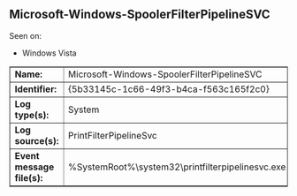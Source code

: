 ## Microsoft-Windows-SpoolerFilterPipelineSVC

Seen on:
* Windows Vista

<table border="1" class="docutils">
  <tbody>
    <tr>
      <td><b>Name:</b></td>
      <td>Microsoft-Windows-SpoolerFilterPipelineSVC</td>
    </tr>
    <tr>
      <td><b>Identifier:</b></td>
      <td>{5b33145c-1c66-49f3-b4ca-f563c165f2c0}</td>
    </tr>
    <tr>
      <td><b>Log type(s):</b></td>
      <td>System</td>
    </tr>
    <tr>
      <td><b>Log source(s):</b></td>
      <td>PrintFilterPipelineSvc</td>
    </tr>
    <tr>
      <td><b>Event message file(s):</b></td>
      <td>%SystemRoot%\system32\printfilterpipelinesvc.exe</td>
    </tr>
  </tbody>
</table>

&nbsp;

